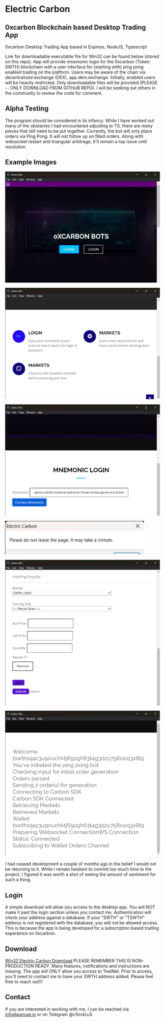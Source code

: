 # Electric Carbon

## 0xcarbon Blockchain based Desktop Trading App
0xcarbon Desktop Trading App based in Express, NodeJS, Typescript

Link for downloadable executable file for Win32 can be found below (stored on this repo). App will provide mnemonic login for the 0xcarbon (Token: SWTH) blockchain with a user interface for (starting with) ping pong enabled trading on the platform. Users may be aware of the chain via decentralized exchange (DEX), app.dem.exchange. Initially, enabled users will be heavily restricted. Only downloadable files will be provided (PLEASE -- ONLY DOWNLOAD FROM GITHUB REPO). I will be seeking out others in the community to review the code for comment.

## Alpha Testing
The program should be considered in its infancy. While I have worked out many of the obstacles I had encountered adjusting to TS, there are many pieces that still need to be put together. Currently, the bot will only place orders via Ping Pong. It will not follow up on filled orders. Along with websocket restart and triangular arbitrage, it'll remain a top issue until resolution.

## Example Images

![alt text](https://github.com/c1im4cu5/0xcarbon_Desktop_Trading_App/blob/main/img/Carbon%20Bot%2001.png)

![alt text](https://github.com/c1im4cu5/0xcarbon_Desktop_Trading_App/blob/main/img/Carbon%20Bot%2002.png)

![alt text](https://github.com/c1im4cu5/0xcarbon_Desktop_Trading_App/blob/main/img/Carbon%20Bot%2004.png)

![alt text](https://github.com/c1im4cu5/0xcarbon_Desktop_Trading_App/blob/main/img/Carbon%20Bot%2005.png)

![alt text](https://github.com/c1im4cu5/0xcarbon_Desktop_Trading_App/blob/main/img/Carbon%20Bot%2008.png)

![alt text](https://github.com/c1im4cu5/0xcarbon_Desktop_Trading_App/blob/main/img/Carbon%20Bot%2010.png)

I had ceased development a couple of months ago in the belief I would not be returning to it. While I remain hesitant to commit too much time to the project, I figured it was worth a shot of seeing the amount of sentiment for such a thing.

## Login
A simple download will allow you access to the desktop app. You will NOT make it past the login section unless you contact me. Authentication will check your address against a database. If your "SWTH" or "TSWTH" address is not registered with the database, you will not be allowed access. This is because the app is being developed for a subscription based trading experience on 0xcarbon.

## Download
[Win32 Electric Carbon Download](https://github.com/c1im4cu5/0xcarbon_Desktop_Trading_App/releases/download/Alpha/Electric.Carbon.Setup.1.0.0.exe)
PLEASE REMEMBER THIS IS NON-PRODUCTION READY. Many features, notifications and instructions are missing. The app will ONLY allow you access to TestNet. Prior to access, you'll need to contact me to have your SWTH address added. Please feel free to reach out!!!

## Contact
If you are interested in working with me, I can be reached via info@parcae.io or on Telegram @c1im4cu5

